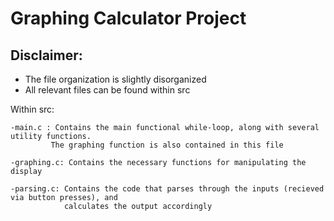 # Graphing Calculator Project

## Disclaimer: ##
- The file organization is slightly disorganized
- All relevant files can be found within src

Within src:

    -main.c : Contains the main functional while-loop, along with several utility functions.
             The graphing function is also contained in this file
             
    -graphing.c: Contains the necessary functions for manipulating the display
    
    -parsing.c: Contains the code that parses through the inputs (recieved via button presses), and 
                calculates the output accordingly
